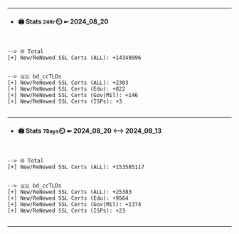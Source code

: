 

---
- #### 🖨️ **Stats** `24Hr`⏲️ ➼ 2024_08_20
```console


--> 🌐 Total
[+] New/ReNewed SSL Certs (ALL): +14349996


--> 🇧🇩 bd_ccTLDs
[+] New/ReNewed SSL Certs (ALL): +2303
[+] New/ReNewed SSL Certs (Edu): +822
[+] New/ReNewed SSL Certs (Gov|Mil): +146
[+] New/ReNewed SSL Certs (ISPs): +3


```

---
- #### 🖨️ **Stats** `7Days`⏲️ ➼ 2024_08_20 <--> 2024_08_13
```console


--> 🌐 Total
[+] New/ReNewed SSL Certs (ALL): +153585117


--> 🇧🇩 bd_ccTLDs
[+] New/ReNewed SSL Certs (ALL): +25383
[+] New/ReNewed SSL Certs (Edu): +9564
[+] New/ReNewed SSL Certs (Gov|Mil): +1374
[+] New/ReNewed SSL Certs (ISPs): +23


```

---


